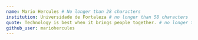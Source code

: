 ```yaml
---
name: Mario Hercules # No longer than 28 characters
institution: Universidade de Fortaleza # no longer than 58 characters
quote: Technology is best when it brings people together. # no longer than 100 characters, avoid using quotes(") to guarantee the format remains the same.
github_user: mariohercules
---
```

